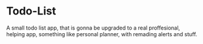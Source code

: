 # Todo-List
A small todo list app, that is gonna be upgraded to a real proffesional, helping app, something like personal planner, with remading alerts and stuff.
